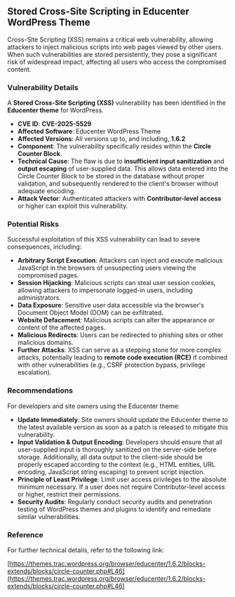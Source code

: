 ## Stored Cross-Site Scripting in Educenter WordPress Theme

Cross-Site Scripting (XSS) remains a critical web vulnerability, allowing attackers to inject malicious scripts into web pages viewed by other users. When such vulnerabilities are stored persistently, they pose a significant risk of widespread impact, affecting all users who access the compromised content.

### Vulnerability Details

A **Stored Cross-Site Scripting (XSS)** vulnerability has been identified in the **Educenter theme** for WordPress.

*   **CVE ID**: **CVE-2025-5529**
*   **Affected Software**: Educenter WordPress Theme
*   **Affected Versions**: All versions up to, and including, **1.6.2**
*   **Component**: The vulnerability specifically resides within the **Circle Counter Block**.
*   **Technical Cause**: The flaw is due to **insufficient input sanitization** and **output escaping** of user-supplied data. This allows data entered into the Circle Counter Block to be stored in the database without proper validation, and subsequently rendered to the client's browser without adequate encoding.
*   **Attack Vector**: Authenticated attackers with **Contributor-level access** or higher can exploit this vulnerability.

### Potential Risks

Successful exploitation of this XSS vulnerability can lead to severe consequences, including:

*   **Arbitrary Script Execution**: Attackers can inject and execute malicious JavaScript in the browsers of unsuspecting users viewing the compromised pages.
*   **Session Hijacking**: Malicious scripts can steal user session cookies, allowing attackers to impersonate logged-in users, including administrators.
*   **Data Exposure**: Sensitive user data accessible via the browser's Document Object Model (DOM) can be exfiltrated.
*   **Website Defacement**: Malicious scripts can alter the appearance or content of the affected pages.
*   **Malicious Redirects**: Users can be redirected to phishing sites or other malicious domains.
*   **Further Attacks**: XSS can serve as a stepping stone for more complex attacks, potentially leading to **remote code execution (RCE)** if combined with other vulnerabilities (e.g., CSRF protection bypass, privilege escalation).

### Recommendations

For developers and site owners using the Educenter theme:

*   **Update Immediately**: Site owners should update the Educenter theme to the latest available version as soon as a patch is released to mitigate this vulnerability.
*   **Input Validation & Output Encoding**: Developers should ensure that all user-supplied input is thoroughly sanitized on the server-side before storage. Additionally, all data output to the client-side should be properly escaped according to the context (e.g., HTML entities, URL encoding, JavaScript string escaping) to prevent script injection.
*   **Principle of Least Privilege**: Limit user access privileges to the absolute minimum necessary. If a user does not require Contributor-level access or higher, restrict their permissions.
*   **Security Audits**: Regularly conduct security audits and penetration testing of WordPress themes and plugins to identify and remediate similar vulnerabilities.

### Reference

For further technical details, refer to the following link:

[https://themes.trac.wordpress.org/browser/educenter/1.6.2/blocks-extends/blocks/circle-counter.php#L46](https://themes.trac.wordpress.org/browser/educenter/1.6.2/blocks-extends/blocks/circle-counter.php#L46)